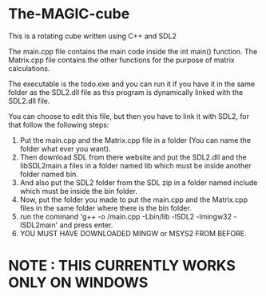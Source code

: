 # The-MAGIC-cube
This is a rotating cube written using C++ and SDL2

The main.cpp file contains the main code inside the int main() function.
The Matrix.cpp file contains the other functions for the purpose of matrix calculations.

The executable is the todo.exe and you can run it if you have it in the same folder as the SDL2.dll file
as this program is dynamically linked with the SDL2.dll file.

You can choose to edit this file, but then you have to link it with SDL2, for that follow the following steps:
1. Put the main.cpp and the Matrix.cpp file in a folder (You can name the folder what ever you want).
2. Then download SDL from there website and put the SDL2.dll and the libSDL2main.a files in a folder named lib which must be inside another folder named bin.
3. And also put the SDL2 folder from the SDL zip in a folder named include which must be inside the bin folder.
4. Now, put the folder you made to put the main.cpp and the Matrix.cpp files in the same folder where there is the bin folder.
5. run the command 'g++ -o <executable filename> <folder containing the main.cpp file>/main.cpp -Lbin/lib -lSDL2 -lmingw32 -lSDL2main' and press enter.
6. YOU MUST HAVE DOWNLOADED MINGW or MSYS2 FROM BEFORE.

# NOTE : THIS CURRENTLY WORKS ONLY ON WINDOWS
